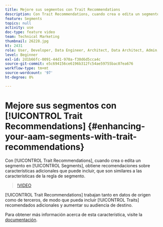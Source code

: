 ```yaml
---
title: Mejore sus segmentos con Trait Recommendations
description: Con Trait Recommendations, cuando crea o edita un segmento, obtiene recomendaciones sobre características adicionales que puede incluir, que son similares a las características de la regla de segmento.
feature: Segments
topics: null
activity: use
doc-type: feature video
team: Technical Marketing
thumbnail: 26228.jpg
kt: 2431
role: User, Developer, Data Engineer, Architect, Data Architect, Admin, Leader
level: Beginner
exl-id: 2d1b66fc-0091-44d1-970a-f30d6d5cca4c
source-git-commit: e5c694156ce6196b312fc54ae59755bac07ea676
workflow-type: tm+mt
source-wordcount: '97'
ht-degree: 0%

---
```


# Mejore sus segmentos con [!UICONTROL Trait Recommendations] {#enhancing-your-aam-segments-with-trait-recommendations}

Con [!UICONTROL Trait Recommendations], cuando crea o edita un segmento en [!UICONTROL Segments], obtiene recomendaciones sobre características adicionales que puede incluir, que son similares a las características de la regla de segmento.

>[!VIDEO](https://video.tv.adobe.com/v/40842/?quality=12&captions=spa)

[!UICONTROL Trait Recommendations] trabajan tanto en datos de origen como de terceros, de modo que pueda incluir [!UICONTROL Traits] recomendados adicionales y aumentar su audiencia de destino.

Para obtener más información acerca de esta característica, visite la [documentación](https://experiencecloud.adobe.com/resources/help/es_ES/aam/trait-recommendations.html).
